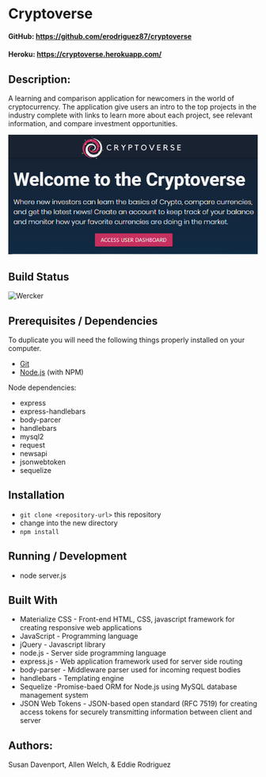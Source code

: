 # Cryptoverse
#### GitHub:  https://github.com/erodriguez87/cryptoverse
#### Heroku: https://cryptoverse.herokuapp.com/

## Description:
A learning and comparison application for newcomers in the world of cryptocurrency. The application give users an intro to the top projects in the industry complete with links to learn more about each project, see relevant information, and compare investment opportunities. 

![title image](/public/assets/images/title.png)

## Build Status
![Wercker](https://img.shields.io/wercker/ci/wercker/docs.svg)

## Prerequisites / Dependencies
To duplicate you will need the following things properly installed on your computer.
* [Git](http://git-scm.com/)
* [Node.js](http://nodejs.org/) (with NPM)

Node dependencies:
* express
* express-handlebars
* body-parcer
* handlebars
* mysql2
* request
* newsapi
* jsonwebtoken
* sequelize

## Installation
* `git clone <repository-url>` this repository
* change into the new directory
* `npm install`

## Running / Development
* node server.js

## Built With
- Materialize CSS - Front-end HTML, CSS, javascript framework for creating responsive web applications
- JavaScript - Programming language
- jQuery - Javascript library
- node.js - Server side programming language
- express.js - Web application framework used for server side routing
- body-parser - Middleware parser used for incoming request bodies
- handlebars - Templating engine
- Sequelize -Promise-baed ORM for Node.js using MySQL database management system
- JSON Web Tokens - JSON-based open standard (RFC 7519) for creating access tokens for securely transmitting information between client and server

## Authors:  
Susan Davenport, Allen Welch, & Eddie Rodriguez